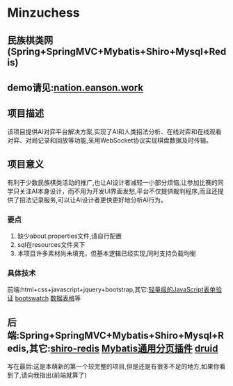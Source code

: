# Minzuchess
民族棋类网(Spring+SpringMVC+Mybatis+Shiro+Mysql+Redis)
---
demo请见:[nation.eanson.work](nation.eanson.work "nation.eanson.work")
---
## 项目描述
该项目提供AI对弈平台解决方案,实现了AI和人类招法分析、在线对弈和在线观看对弈、对局记录和回放等功能,采用WebSocket协议实现棋盘数据及时传输。
## 项目意义
有利于少数民族棋类活动的推广,也让AI设计者减轻一小部分烦恼,让参加比赛的同学只关注AI本身设计，而不用为开发UI界面发愁,平台不仅提供裁判程序,而且还提供了招法记录服务,可以让AI设计者更快更好地分析AI行为。
### 要点
1. 缺少about.properties文件,请自行配置
2. sql在resources文件夹下
3. 本项目许多素材尚未填充，但基本逻辑已经实现,同时支持负载均衡
### 具体技术
前端:html+css+javascript+jquery+bootstrap,其它:[轻量级的JavaScript表单验证](https://github.com/jaywcjlove/validator.js) [bootswatch](https://github.com/thomaspark/bootswatch) [数据表格](https://github.com/DataTables/DataTables)等

后端:Spring+SpringMVC+Mybatis+Shiro+Mysql+Redis,其它:[shiro-redis](https://github.com/alexxiyang/shiro-redis) [Mybatis通用分页插件](https://github.com/pagehelper/Mybatis-PageHelper) [druid](https://github.com/alibaba/druid)
---
写在最后:这是本萌新的第一个较完整的项目,但是还是有很多不足的地方,如果你看到了,请向我指出(前端就算了)

